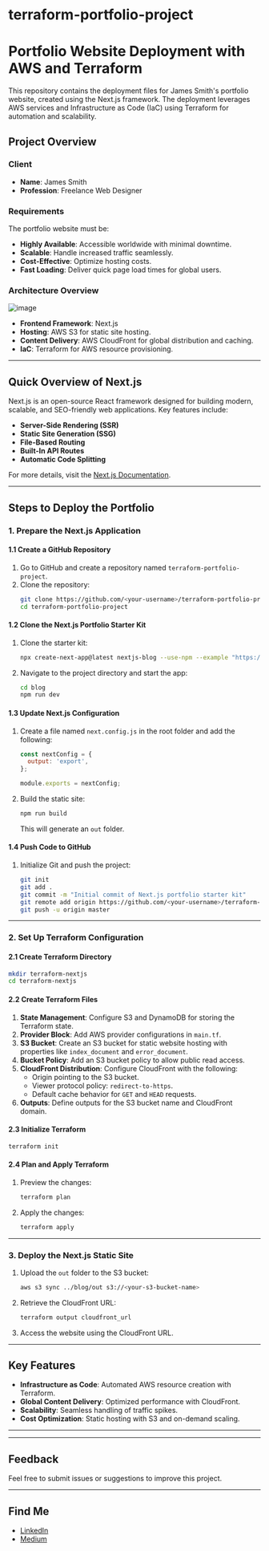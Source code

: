 # terraform-portfolio-project

# Portfolio Website Deployment with AWS and Terraform

This repository contains the deployment files for James Smith's portfolio website, created using the Next.js framework. The deployment leverages AWS services and Infrastructure as Code (IaC) using Terraform for automation and scalability.

## Project Overview

### Client
- **Name**: James Smith
- **Profession**: Freelance Web Designer

### Requirements
The portfolio website must be:
- **Highly Available**: Accessible worldwide with minimal downtime.
- **Scalable**: Handle increased traffic seamlessly.
- **Cost-Effective**: Optimize hosting costs.
- **Fast Loading**: Deliver quick page load times for global users.

### Architecture Overview
![image](https://github.com/user-attachments/assets/42f88eb3-dcf2-4d2d-b603-ed211a687a37)

- **Frontend Framework**: Next.js
- **Hosting**: AWS S3 for static site hosting.
- **Content Delivery**: AWS CloudFront for global distribution and caching.
- **IaC**: Terraform for AWS resource provisioning.

---

## Quick Overview of Next.js

Next.js is an open-source React framework designed for building modern, scalable, and SEO-friendly web applications. Key features include:
- **Server-Side Rendering (SSR)**
- **Static Site Generation (SSG)**
- **File-Based Routing**
- **Built-In API Routes**
- **Automatic Code Splitting**

For more details, visit the [Next.js Documentation](https://nextjs.org/docs).

---

## Steps to Deploy the Portfolio

### 1. Prepare the Next.js Application

#### 1.1 Create a GitHub Repository
1. Go to GitHub and create a repository named `terraform-portfolio-project`.
2. Clone the repository:
    ```bash
    git clone https://github.com/<your-username>/terraform-portfolio-project.git
    cd terraform-portfolio-project
    ```

#### 1.2 Clone the Next.js Portfolio Starter Kit
1. Clone the starter kit:
    ```bash
    npx create-next-app@latest nextjs-blog --use-npm --example "https://github.com/vercel/next-learn/tree/main/basics/learn-starter"
    ```
2. Navigate to the project directory and start the app:
    ```bash
    cd blog
    npm run dev
    ```

#### 1.3 Update Next.js Configuration
1. Create a file named `next.config.js` in the root folder and add the following:
    ```javascript
    const nextConfig = {
      output: 'export',
    };

    module.exports = nextConfig;
    ```
2. Build the static site:
    ```bash
    npm run build
    ```
   This will generate an `out` folder.

#### 1.4 Push Code to GitHub
1. Initialize Git and push the project:
    ```bash
    git init
    git add .
    git commit -m "Initial commit of Next.js portfolio starter kit"
    git remote add origin https://github.com/<your-username>/terraform-portfolio-project.git
    git push -u origin master
    ```
---

### 2. Set Up Terraform Configuration

#### 2.1 Create Terraform Directory
```bash
mkdir terraform-nextjs
cd terraform-nextjs
```

#### 2.2 Create Terraform Files
1. **State Management**: Configure S3 and DynamoDB for storing the Terraform state.
2. **Provider Block**: Add AWS provider configurations in `main.tf`.
3. **S3 Bucket**: Create an S3 bucket for static website hosting with properties like `index_document` and `error_document`.
4. **Bucket Policy**: Add an S3 bucket policy to allow public read access.
5. **CloudFront Distribution**: Configure CloudFront with the following:
    - Origin pointing to the S3 bucket.
    - Viewer protocol policy: `redirect-to-https`.
    - Default cache behavior for `GET` and `HEAD` requests.
6. **Outputs**: Define outputs for the S3 bucket name and CloudFront domain.

#### 2.3 Initialize Terraform
```bash
terraform init
```

#### 2.4 Plan and Apply Terraform
1. Preview the changes:
    ```bash
    terraform plan
    ```
2. Apply the changes:
    ```bash
    terraform apply
    ```

---

### 3. Deploy the Next.js Static Site
1. Upload the `out` folder to the S3 bucket:
    ```bash
    aws s3 sync ../blog/out s3://<your-s3-bucket-name>
    ```
2. Retrieve the CloudFront URL:
    ```bash
    terraform output cloudfront_url
    ```
3. Access the website using the CloudFront URL.

---

## Key Features
- **Infrastructure as Code**: Automated AWS resource creation with Terraform.
- **Global Content Delivery**: Optimized performance with CloudFront.
- **Scalability**: Seamless handling of traffic spikes.
- **Cost Optimization**: Static hosting with S3 and on-demand scaling.

---

---

## Feedback
Feel free to submit issues or suggestions to improve this project.

---
## Find Me

- [LinkedIn](https://www.linkedin.com/in/kevin-orellana-6457aa252/)
- [Medium](https://medium.com/@kevinn.orellana01)
  





